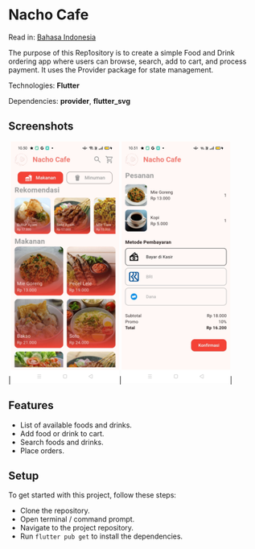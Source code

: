 # Nacho Cafe

Read in: [Bahasa Indonesia](README_ID.md)

The purpose of this Rep1ository is to create a simple Food and Drink ordering app where users can browse, search, add to cart, and process payment. It uses the Provider package for state management.

Technologies: **Flutter**

Dependencies: **provider**, **flutter_svg**

## Screenshots

|<img src="Screenshots/Screenshot_1.jpg" height="480px">|<img src="Screenshots/Screenshot_2.jpg" height="480px">|

## Features

- List of available foods and drinks.
- Add food or drink to cart.
- Search foods and drinks.
- Place orders.

## Setup

To get started with this project, follow these steps:

- Clone the repository.
- Open terminal / command prompt.
- Navigate to the project repository.
- Run `flutter pub get` to install the dependencies.
